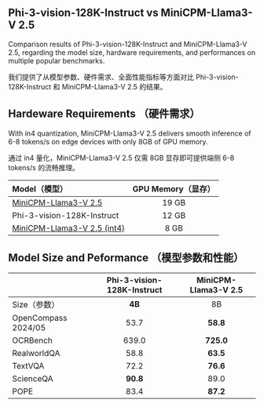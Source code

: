 ## Phi-3-vision-128K-Instruct vs MiniCPM-Llama3-V 2.5

Comparison results of Phi-3-vision-128K-Instruct and MiniCPM-Llama3-V 2.5, regarding the model size, hardware requirements, and performances on multiple popular benchmarks.

我们提供了从模型参数、硬件需求、全面性能指标等方面对比 Phi-3-vision-128K-Instruct 和 MiniCPM-Llama3-V 2.5 的结果。
 
 ## Hardeware Requirements （硬件需求）

With in4 quantization, MiniCPM-Llama3-V 2.5 delivers smooth inference of 6-8 tokens/s on edge devices with only 8GB of GPU memory.

通过 in4 量化，MiniCPM-Llama3-V 2.5 仅需 8GB 显存即可提供端侧 6-8 tokens/s 的流畅推理。

| Model（模型）                | GPU Memory（显存）        |
|:----------------------|:-------------------:|
| [MiniCPM-Llama3-V 2.5](https://huggingface.co/openbmb/MiniCPM-Llama3-V-2_5/)  | 19 GB   |
| Phi-3-vision-128K-Instruct | 12 GB |
| [MiniCPM-Llama3-V 2.5 (int4)](https://huggingface.co/openbmb/MiniCPM-Llama3-V-2_5-int4/)  | 8 GB |

## Model Size and Peformance （模型参数和性能）



| | Phi-3-vision-128K-Instruct | MiniCPM-Llama3-V 2.5|
|:-|:----------:|:-------------------:|
| Size（参数） | **4B** | 8B|
| OpenCompass 2024/05 | 53.7 | **58.8** |
| OCRBench | 639.0  | **725.0**|
| RealworldQA | 58.8 | **63.5**|
| TextVQA | 72.2 | **76.6** |
| ScienceQA| **90.8** | 89.0 | 
| POPE | 83.4 | **87.2** |